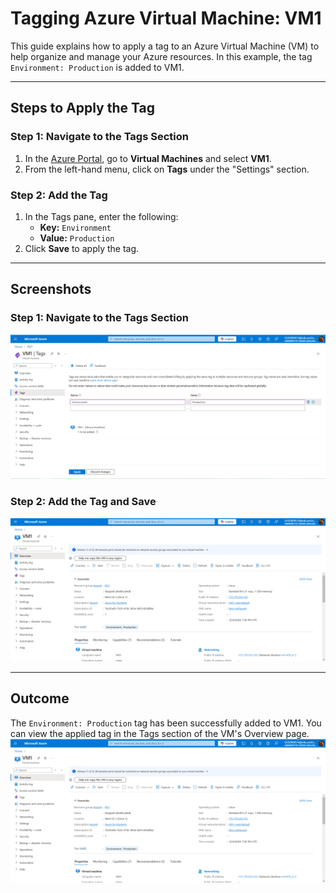 # **Tagging Azure Virtual Machine: VM1**

This guide explains how to apply a tag to an Azure Virtual Machine (VM) to help organize and manage your Azure resources. In this example, the tag `Environment: Production` is added to VM1.

---

## **Steps to Apply the Tag**

### **Step 1: Navigate to the Tags Section**
1. In the [Azure Portal](https://portal.azure.com), go to **Virtual Machines** and select **VM1**.
2. From the left-hand menu, click on **Tags** under the "Settings" section.

### **Step 2: Add the Tag**
1. In the Tags pane, enter the following:
   - **Key:** `Environment`
   - **Value:** `Production`
2. Click **Save** to apply the tag.

---

## **Screenshots**
### Step 1: Navigate to the Tags Section
![Step 1 Screenshot](screenshots/Tags-1.png)

### Step 2: Add the Tag and Save
![Step 2 Screenshot](screenshots/Tags-2.png)

---

## **Outcome**
The `Environment: Production` tag has been successfully added to VM1. 
You can view the applied tag in the Tags section of the VM's Overview page.
![Step 3 Screenshot](screenshots/Tags-Overview.png)

